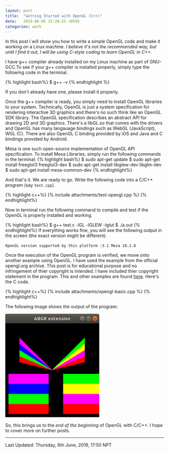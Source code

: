 ```yaml
---
layout: post
title:  "Getting Started with OpenGL (C++)"
date:   2019-06-05 15:28:25 +0545
categories: work
---
```

In this post I will show you how to write a simple OpenGL code and make it working on a Linux machine. *I believe it's not the recommended way, but until I find it out, I will be using C-style coding to learn OpenGL in C++.*

I have g++ compiler already installed on my Linux machine as part of GNU-GCC.To see if your g++ compiler is installed properly, simply type the following code in the terminal.

{% highlight bash%}
$ g++ -v
{% endhighlight %}

If you don't already have one, please install it properly.

Once the g++ compiler is ready, you simply need to install OpenGL libraries to your system. Technically, OpenGL is just a system specification for rendering interactive 3D graphics and there's no such think like an OpenGL SDK library. The OpenGL specification describes an abstract API for drawing 2D and 3D graphics. There's a libGL.so that comes with the drivers and OpenGL has many langauage bindings such as WebGL (JavaScript), WGL (C). There are also OpenGL C binding provided by iOS and Java and C bindings provided by Android. 

Mesa is one such open-source implementation of OpenGL API specification. To install Mesa Libraries, simply run the following commands in the terminal:
{% highlight bash%}
$ sudo apt-get update
$ sudo apt-get install freeglut3 freeglut3-dev 
$ sudo apt-get install libglew-dev libglm-dev
$ sudo apt-get install mesa-common-dev
{% endhighlight%}

And that's it. We are ready to go. Write the following code into a C/C++ program (say `test.cpp`).

{% highlight c++%}
{% include attachments/test-opengl.cpp %}
{% endhighlight%}

Now in terminal run the following command to compile and test if the OpenGL is properly installed and working.

{% highlight bash%}
$  g++ test.c -lGL -lGLEW -lglut
$ ./a.out
{% endhighlight%}
If everything works fine, you will see the following output in the screen (the exact version might be different).

`OpenGL version supported by this platform :3.1 Mesa 18.2.8`

Once the execution of the OpenGL program is verified, we move onto another example using OpenGL. I have used the example from the official opengl.org archive. This post is for educational purpose and no infringement of thier copyright is intended. I have included thier copyright statement in the program. This and other examples are found [here][opengl-examples]. Here's the C code.

{% highlight c++%}
{% include attachments/opengl-basic.cpp %}
{% endhighlight%}

The following image shows the output of the program:

![Sample Output](/assets/imgs/opengl-basic.png)

So, this brings us to the *end of the beginning* of OpenGL with C/C++. I hope to cover more on further posts.

----------
Last Updated: Thursday, 6th June, 2019, 17:50 NPT

<div class="fb-comments" data-href="https://scimad.github.io/work/2019/06/05/starting-opengl.html" data-width="600" data-numposts="5"></div>

[opengl-examples]: https://www.opengl.org/archives/resources/code/samples/glut_examples/examples/examples.html